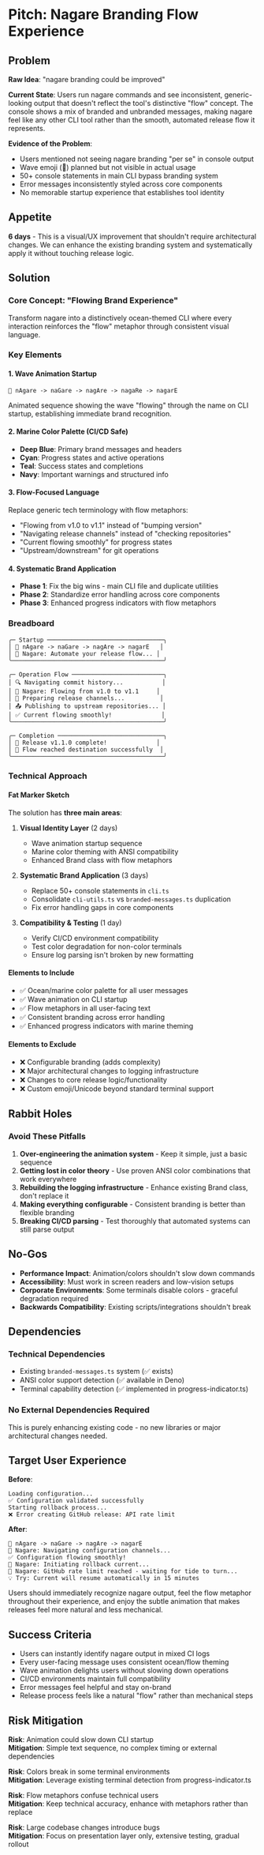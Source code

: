 # Pitch: Nagare Branding Flow Experience

## Problem

**Raw Idea**: "nagare branding could be improved" 

**Current State**: Users run nagare commands and see inconsistent, generic-looking output that doesn't reflect the tool's distinctive "flow" concept. The console shows a mix of branded and unbranded messages, making nagare feel like any other CLI tool rather than the smooth, automated release flow it represents.

**Evidence of the Problem**:
- Users mentioned not seeing nagare branding "per se" in console output
- Wave emoji (🌊) planned but not visible in actual usage
- 50+ console statements in main CLI bypass branding system
- Error messages inconsistently styled across core components
- No memorable startup experience that establishes tool identity

## Appetite

**6 days** - This is a visual/UX improvement that shouldn't require architectural changes. We can enhance the existing branding system and systematically apply it without touching release logic.

## Solution

### Core Concept: "Flowing Brand Experience"
Transform nagare into a distinctively ocean-themed CLI where every interaction reinforces the "flow" metaphor through consistent visual language.

### Key Elements

#### 1. Wave Animation Startup
```
🌊 nAgare -> naGare -> nagAre -> nagaRe -> nagarE
```
Animated sequence showing the wave "flowing" through the name on CLI startup, establishing immediate brand recognition.

#### 2. Marine Color Palette (CI/CD Safe)
- **Deep Blue**: Primary brand messages and headers
- **Cyan**: Progress states and active operations  
- **Teal**: Success states and completions
- **Navy**: Important warnings and structured info

#### 3. Flow-Focused Language
Replace generic tech terminology with flow metaphors:
- "Flowing from v1.0 to v1.1" instead of "bumping version"
- "Navigating release channels" instead of "checking repositories"  
- "Current flowing smoothly" for progress states
- "Upstream/downstream" for git operations

#### 4. Systematic Brand Application
- **Phase 1**: Fix the big wins - main CLI file and duplicate utilities
- **Phase 2**: Standardize error handling across core components
- **Phase 3**: Enhanced progress indicators with flow metaphors

### Breadboard

```
╭─ Startup ─────────────────────────────────╮
│ 🌊 nAgare -> naGare -> nagAre -> nagarE   │
│ 🌊 Nagare: Automate your release flow... │
╰───────────────────────────────────────────╯

╭─ Operation Flow ──────────────────────────╮
│ 🔍 Navigating commit history...           │
│ 🌊 Nagare: Flowing from v1.0 to v1.1     │
│ 🔧 Preparing release channels...          │
│ 📤 Publishing to upstream repositories... │
│ ✅ Current flowing smoothly!              │
╰───────────────────────────────────────────╯

╭─ Completion ──────────────────────────────╮
│ 🎉 Release v1.1.0 complete!              │
│ 🌊 Flow reached destination successfully  │
╰───────────────────────────────────────────╯
```

### Technical Approach

#### Fat Marker Sketch
The solution has **three main areas**:

1. **Visual Identity Layer** (2 days)
   - Wave animation startup sequence
   - Marine color theming with ANSI compatibility
   - Enhanced Brand class with flow metaphors

2. **Systematic Brand Application** (3 days)
   - Replace 50+ console statements in `cli.ts`  
   - Consolidate `cli-utils.ts` vs `branded-messages.ts` duplication
   - Fix error handling gaps in core components

3. **Compatibility & Testing** (1 day)
   - Verify CI/CD environment compatibility
   - Test color degradation for non-color terminals
   - Ensure log parsing isn't broken by new formatting

#### Elements to Include
- ✅ Ocean/marine color palette for all user messages
- ✅ Wave animation on CLI startup 
- ✅ Flow metaphors in all user-facing text
- ✅ Consistent branding across error handling
- ✅ Enhanced progress indicators with marine theming

#### Elements to Exclude  
- ❌ Configurable branding (adds complexity)
- ❌ Major architectural changes to logging infrastructure
- ❌ Changes to core release logic/functionality
- ❌ Custom emoji/Unicode beyond standard terminal support

## Rabbit Holes

### Avoid These Pitfalls
1. **Over-engineering the animation system** - Keep it simple, just a basic sequence
2. **Getting lost in color theory** - Use proven ANSI color combinations that work everywhere
3. **Rebuilding the logging infrastructure** - Enhance existing Brand class, don't replace it
4. **Making everything configurable** - Consistent branding is better than flexible branding
5. **Breaking CI/CD parsing** - Test thoroughly that automated systems can still parse output

## No-Gos

- **Performance Impact**: Animation/colors shouldn't slow down commands
- **Accessibility**: Must work in screen readers and low-vision setups  
- **Corporate Environments**: Some terminals disable colors - graceful degradation required
- **Backwards Compatibility**: Existing scripts/integrations shouldn't break

## Dependencies

### Technical Dependencies
- Existing `branded-messages.ts` system (✅ exists)
- ANSI color support detection (✅ available in Deno)
- Terminal capability detection (✅ implemented in progress-indicator.ts)

### No External Dependencies Required
This is purely enhancing existing code - no new libraries or major architectural changes needed.

## Target User Experience

**Before**: 
```
Loading configuration...
✅ Configuration validated successfully  
Starting rollback process...
❌ Error creating GitHub release: API rate limit
```

**After**:
```
🌊 nAgare -> naGare -> nagAre -> nagarE
🌊 Nagare: Navigating configuration channels...
✅ Configuration flowing smoothly!
🌊 Nagare: Initiating rollback current...
🌊 Nagare: GitHub rate limit reached - waiting for tide to turn...
💡 Try: Current will resume automatically in 15 minutes
```

Users should immediately recognize nagare output, feel the flow metaphor throughout their experience, and enjoy the subtle animation that makes releases feel more natural and less mechanical.

## Success Criteria

- Users can instantly identify nagare output in mixed CI logs
- Every user-facing message uses consistent ocean/flow theming  
- Wave animation delights users without slowing down operations
- CI/CD environments maintain full compatibility
- Error messages feel helpful and stay on-brand
- Release process feels like a natural "flow" rather than mechanical steps

## Risk Mitigation

**Risk**: Animation could slow down CLI startup  
**Mitigation**: Simple text sequence, no complex timing or external dependencies

**Risk**: Colors break in some terminal environments  
**Mitigation**: Leverage existing terminal detection from progress-indicator.ts

**Risk**: Flow metaphors confuse technical users  
**Mitigation**: Keep technical accuracy, enhance with metaphors rather than replace

**Risk**: Large codebase changes introduce bugs  
**Mitigation**: Focus on presentation layer only, extensive testing, gradual rollout